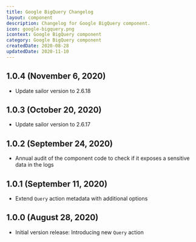 ```yaml
---
title: Google BigQuery Changelog
layout: component
description: Changelog for Google BigQuery component.
icon: google-bigquery.png
icontext: Google BigQuery component
category: Google BigQuery component
createdDate: 2020-08-28
updatedDate: 2020-11-10
---
```


## 1.0.4 (November 6, 2020)

* Update sailor version to 2.6.18

## 1.0.3 (October 20, 2020)

* Update sailor version to 2.6.17

## 1.0.2 (September 24, 2020)

* Annual audit of the component code to check if it exposes a sensitive data in the logs

## 1.0.1 (September 11, 2020)

* Extend `Query` action metadata with additional options

## 1.0.0 (August 28, 2020)

*   Initial version release: Introducing new `Query` action
